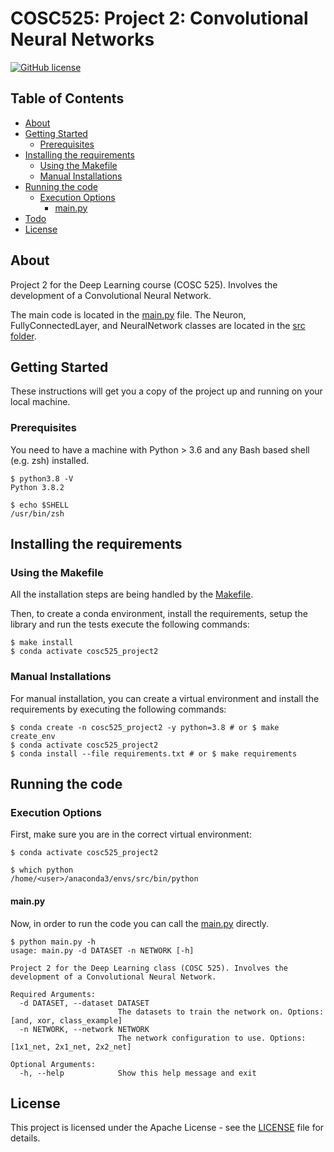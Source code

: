 # COSC525: Project 2: Convolutional Neural Networks

[![GitHub license](https://img.shields.io/badge/license-Apache-blue.svg)](
https://github.com/drkostas/COSC525-Project2/blob/master/LICENSE)

## Table of Contents

+ [About](#about)
+ [Getting Started](#getting_started)
    + [Prerequisites](#prerequisites)
+ [Installing the requirements](#installing)
  + [Using the Makefile](#installing_makefile)
  + [Manual Installations](#installing_manually)
+ [Running the code](#run_locally)
    + [Execution Options](#execution_options)
        + [main.py](#src_main)
+ [Todo](#todo)
+ [License](#license)

## About <a name = "about"></a>

Project 2 for the Deep Learning course (COSC 525). Involves the development of a 
Convolutional Neural Network.

The main code is located in the [main.py](main.py) file. The Neuron, FullyConnectedLayer, 
and NeuralNetwork classes are located in the [src folder](src).

## Getting Started <a name = "getting_started"></a>

These instructions will get you a copy of the project up and running on your local machine.

### Prerequisites <a name = "prerequisites"></a>

You need to have a machine with Python > 3.6 and any Bash based shell (e.g. zsh) installed.

```ShellSession
$ python3.8 -V
Python 3.8.2

$ echo $SHELL
/usr/bin/zsh
```

## Installing the requirements <a name = "installing"></a>

### Using the Makefile <a name = "installing_makefile"></a>
All the installation steps are being handled by the [Makefile](Makefile).

Then, to create a conda environment, install the requirements, setup the library and run the tests
execute the following commands:

```ShellSession
$ make install
$ conda activate cosc525_project2
```

### Manual Installations <a name = "installing_manually"></a>

For manual installation, you can create a virtual environment 
and install the requirements by executing the following commands:

```ShellSession
$ conda create -n cosc525_project2 -y python=3.8 # or $ make create_env
$ conda activate cosc525_project2
$ conda install --file requirements.txt # or $ make requirements
```

## Running the code <a name = "run_locally"></a>

### Execution Options <a name = "execution_options"></a>

First, make sure you are in the correct virtual environment:

```ShellSession
$ conda activate cosc525_project2

$ which python
/home/<user>/anaconda3/envs/src/bin/python
```

#### main.py <a name = "src_main"></a>

Now, in order to run the code you can call the [main.py](main.py)
directly.

```ShellSession
$ python main.py -h
usage: main.py -d DATASET -n NETWORK [-h]

Project 2 for the Deep Learning class (COSC 525). Involves the development of a Convolutional Neural Network.

Required Arguments:
  -d DATASET, --dataset DATASET
                        The datasets to train the network on. Options: [and, xor, class_example]
  -n NETWORK, --network NETWORK
                        The network configuration to use. Options: [1x1_net, 2x1_net, 2x2_net]

Optional Arguments:
  -h, --help            Show this help message and exit
```

## License <a name = "license"></a>

This project is licensed under the Apache License - see the [LICENSE](LICENSE) file for details.
